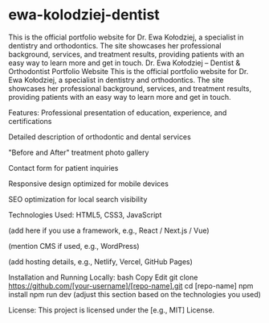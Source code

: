 # ewa-kolodziej-dentist
This is the official portfolio website for Dr. Ewa Kołodziej, a specialist in dentistry and orthodontics. The site showcases her professional background, services, and treatment results, providing patients with an easy way to learn more and get in touch.
Dr. Ewa Kołodziej – Dentist & Orthodontist Portfolio Website
This is the official portfolio website for Dr. Ewa Kołodziej, a specialist in dentistry and orthodontics. The site showcases her professional background, services, and treatment results, providing patients with an easy way to learn more and get in touch.

Features:
Professional presentation of education, experience, and certifications

Detailed description of orthodontic and dental services

"Before and After" treatment photo gallery

Contact form for patient inquiries

Responsive design optimized for mobile devices

SEO optimization for local search visibility

Technologies Used:
HTML5, CSS3, JavaScript

(add here if you use a framework, e.g., React / Next.js / Vue)

(mention CMS if used, e.g., WordPress)

(add hosting details, e.g., Netlify, Vercel, GitHub Pages)

Installation and Running Locally:
bash
Copy
Edit
git clone https://github.com/[your-username]/[repo-name].git
cd [repo-name]
npm install
npm run dev
(adjust this section based on the technologies you used)

License:
This project is licensed under the [e.g., MIT] License.
